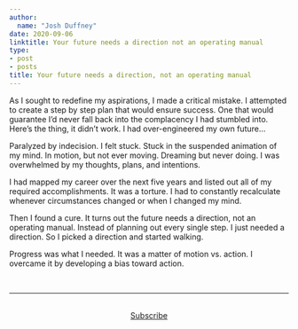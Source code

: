 ```yaml
---
author:
  name: "Josh Duffney"
date: 2020-09-06
linktitle: Your future needs a direction not an operating manual
type:
- post
- posts
title: Your future needs a direction, not an operating manual
---
```


As I sought to redefine my aspirations, I made a critical mistake. I attempted to create a step by step plan that would ensure success. One that would guarantee I’d never fall back into the complacency I had stumbled into. Here’s the thing, it didn’t work. I had over-engineered my own future…

Paralyzed by indecision. I felt stuck. Stuck in the suspended animation of my mind. In motion, but not ever moving. Dreaming but never doing. I was overwhelmed by my thoughts, plans, and intentions. 

I had mapped my career over the next five years and listed out all of my required accomplishments. It was a torture. I had to constantly recalculate whenever circumstances changed or when I changed my mind.

Then I found a cure. It turns out the future needs a direction, not an operating manual. Instead of planning out every single step. I just needed a direction. So I picked a direction and started walking. 

Progress was what I needed. It was a matter of motion vs. action. I overcame it by developing a bias toward action.

<br>

---

<br>

<div align="center">
<a href="https://share.mailbrew.com/joshduffney/the-duffney-digest-YkdkmVElQDAP">Subscribe</a>
</div>

<br>